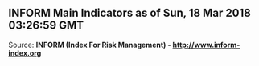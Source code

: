 ## INFORM Main Indicators as of Sun, 18 Mar 2018 03:26:59 GMT

Source: **INFORM (Index For Risk Management) - http://www.inform-index.org**